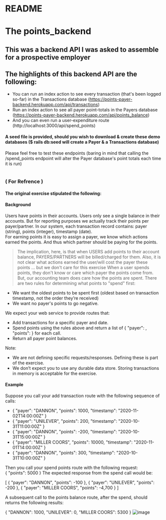 # README

# The points_backend
## This was a backend API I was asked to assemble for a prospective employer

## The highlights of this backend API are the following:
* You can run an index action to see every transaction (that's been logged so-far) in the Transactions database (https://points-payer-backend.herokuapp.com/api/transactions)
* Run an index action to see all payer point-totals in the Payers database (https://points-payer-backend.herokuapp.com/api/points_balance)
* And you can even run a user-expenditure route (http://localhost:3000/api/spend_points)

#### A seed file is provided, should you wish to download & create these demo databases ($ rails db:seed   will create a Payer & a Transactions database)

Please feel free to test these endpoints (baring in mind that calling the /spend_points endpoint will alter the Payer database's point totals each time it is run)

# 

### ( For Refrence )
#### The original exercise stipulated the following:

#### Background  
Users have points in their accounts. Users only see a single balance in their accounts. But for reporting purposes we actually track their points per payer/partner. In our system, each transaction record contains: ​payer​ (string), ​points​ (integer), ​timestamp​ (date).  
For earning points it is easy to assign a payer, we know which actions earned the points. And thus which partner should be paying for the points.  
> The implication, here, is that when USERS add points to their account balance, PAYERS/PARTNERS will be billed/charged for them. 
> Also, it is not clear what actions earned the user/will cost the payer these points … but we don't care for this exercise
When a user spends points, they don't know or care which payer the points come from. But, our accounting team does care how the points are spent. There are two rules for determining what points to "spend" first:  
* We want the oldest points to be spent first (oldest based on transaction timestamp, not the order they’re received) 
* We want no payer's points to go negative.  

We expect your web service to provide routes that:  
* Add transactions for a specific payer and date. 
* Spend points using the rules above and return a list of ​{ "payer": <string>, "points": <integer> }​ for each call. 
* Return all payer point balances.  

Note: 
* We are not defining specific requests/responses. Defining these is part of the exercise. 
* We don’t expect you to use any durable data store. Storing transactions in memory is acceptable for the exercise. 

#### Example  
Suppose you call your add transaction route with the following sequence of calls: 
 
* { "payer": "DANNON", "points": 1000, "timestamp": "2020-11-02T14:00:00Z" } 
* { "payer": "UNILEVER", "points": 200, "timestamp": "2020-10-31T11:00:00Z" } 
* { "payer": "DANNON", "points": -200, "timestamp": "2020-10-31T15:00:00Z" } 
* { "payer": "MILLER COORS", "points": 10000, "timestamp": "2020-11-01T14:00:00Z" } 
* { "payer": "DANNON", "points": 300, "timestamp": "2020-10-31T10:00:00Z" } 
 
Then you call your spend points route with the following request:  
{ "points": 5000 } 
The expected response from the spend call would be:  
 
[ 
    { "payer": "DANNON", "points": -100 }, 
    { "payer": "UNILEVER", "points": -200 }, 
    { "payer": "MILLER COORS", "points": -4,700 } 
] 

A subsequent call to the points balance route, after the spend, should returns the following results:  
 
{ 
    "DANNON": 1000, 
    "UNILEVER": 0, 
    "MILLER COORS": 5300 
} ![image](https://user-images.githubusercontent.com/79064297/126266620-29c20f1f-1fc7-40cd-a1fe-55655b416823.png)

